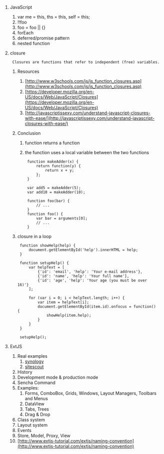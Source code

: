 1. JavaScript
    1. var me = this, ths = this, self = this;
    1. !!foo
    1. foo = foo || {}
    1. forEach
    1. deferred/promise pattern
    1. nested function

1. closure
            
        Closures are functions that refer to independent (free) variables.

    1. Resources 
        1. [http://www.w3schools.com/js/js_function_closures.asp](http://www.w3schools.com/js/js_function_closures.asp)
        1. [https://developer.mozilla.org/en-US/docs/Web/JavaScript/Closures](https://developer.mozilla.org/en-US/docs/Web/JavaScript/Closures)
        1. [http://javascriptissexy.com/understand-javascript-closures-with-ease/](http://javascriptissexy.com/understand-javascript-closures-with-ease/)
    1. Conclusion
        1. function returns a function
        1. the function uses a local variable between the two functions
        
                function makeAdder(x) {
                    return function(y) {
                        return x + y;
                    };
                }

                var add5 = makeAdder(5);
                var add10 = makeAdder(10);

                function foo(bar) {
                    // ...
                }
                function foo() {
                    var bar = arguments[0];
                    // ...
                }

    1. closure in a loop

            function showHelp(help) {
                document.getElementById('help').innerHTML = help;
            }

            function setupHelp() {
                var helpText = [
                    {'id': 'email', 'help': 'Your e-mail address'},
                    {'id': 'name', 'help': 'Your full name'},
                    {'id': 'age', 'help': 'Your age (you must be over 16)'}
                ];

                for (var i = 0; i < helpText.length; i++) {
                    var item = helpText[i];
                    document.getElementById(item.id).onfocus = function() {
                        showHelp(item.help);
                    }
                }
            }

            setupHelp();

1. ExtJS
    1. Real examples
        1. [synology](https://www.synology.com/en-us/dsm/5.2/live_demo)
        1. [sitescout](https://rtb.sitescout.com/)
    1. History
    1. Development mode & production mode
    1. Sencha Command
	1. Examples:
		1. Forms, ComboBox, Grids, Windows, Layout Managers, Toolbars and Menus
		1. DataView
		1. Tabs, Trees
		1. Drag & Drop
	1. Class system
    1. Layout system
    1. Events
    1. Store, Model, Proxy, View
    1. [http://www.extjs-tutorial.com/extjs/naming-convention](http://www.extjs-tutorial.com/extjs/naming-convention)
